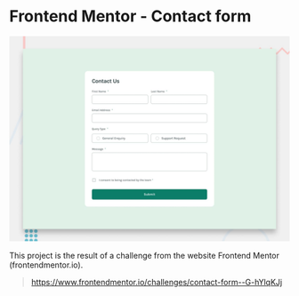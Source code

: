 # Frontend Mentor - Contact form

![Design preview for the Contact form coding challenge](./design/desktop-preview.jpg)

This project is the result of a challenge from the website Frontend Mentor (frontendmentor.io).

> https://www.frontendmentor.io/challenges/contact-form--G-hYlqKJj

